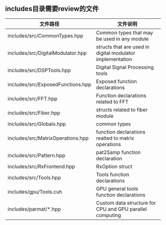 ## includes目录需要review的文件

| 文件路径                          | 文件说明                                                  |
| --------------------------------- | --------------------------------------------------------- |
| includes/src/CommonTypes.hpp      | Common types that may be used in any module               |
| includes/src/DigitalModulator.hpp | structs that are used in digital modulator implementation |
| includes/src/DSPTools.hpp         | Digital Signal Processing tools                           |
| includes/src/ExposedFunctions.hpp | Exposed function declarations                             |
| includes/src/FFT.hpp              | Function declarations related to FFT                      |
| includes/src/Fiber.hpp            | structs related to fiber module                           |
| includes/src/Globals.hpp          | common types                                              |
| includes/src/MatrixOperations.hpp | function declarations realted to matrix operations        |
| includes/src/Pattern.hpp          | pat2Samp function declaration                             |
| includes/src/RxFrontend.hpp       | RxOption struct                                           |
| includes/src/Tools.hpp            | Tools function declarations                               |
| includes/gpu/Tools.cuh            | GPU general tools function declarations                   |
| includes/parmat/*.hpp             | Custom data structure for CPU and GPU parallel computing  |

